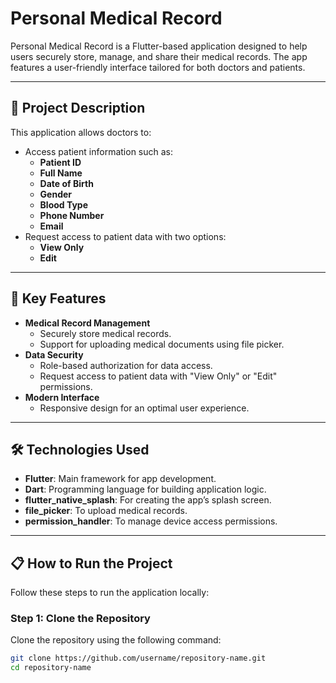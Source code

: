 # **Personal Medical Record**

Personal Medical Record is a Flutter-based application designed to help users securely store, manage, and share their medical records. The app features a user-friendly interface tailored for both doctors and patients.

---

## 📖 **Project Description**
This application allows doctors to:
- Access patient information such as:
  - **Patient ID**
  - **Full Name**
  - **Date of Birth**
  - **Gender**
  - **Blood Type**
  - **Phone Number**
  - **Email**
- Request access to patient data with two options:
  - **View Only**
  - **Edit**

---

## 🚀 **Key Features**
- **Medical Record Management**
  - Securely store medical records.
  - Support for uploading medical documents using file picker.
- **Data Security**
  - Role-based authorization for data access.
  - Request access to patient data with "View Only" or "Edit" permissions.
- **Modern Interface**
  - Responsive design for an optimal user experience.

---

## 🛠 **Technologies Used**
- **Flutter**: Main framework for app development.
- **Dart**: Programming language for building application logic.
- **flutter_native_splash**: For creating the app’s splash screen.
- **file_picker**: To upload medical records.
- **permission_handler**: To manage device access permissions.

---

## 📋 **How to Run the Project**
Follow these steps to run the application locally:

### **Step 1: Clone the Repository**
Clone the repository using the following command:
```bash
git clone https://github.com/username/repository-name.git
cd repository-name
